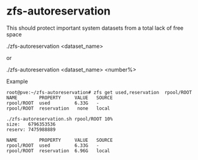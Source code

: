 # zfs-autoreservation
This should protect important system datasets from a total lack of free space


./zfs-autoreservation <dataset_name> <number>
 
 or
 
./zfs-autoreservation <dataset_name> <number%>

Example
```
root@pve:~/zfs-autoreservation# zfs get used,reservation  rpool/ROOT
NAME        PROPERTY     VALUE   SOURCE
rpool/ROOT  used         6.33G   -
rpool/ROOT  reservation   none   local

./zfs-autoreservation.sh rpool/ROOT 10%
size:   6796353536
reserv: 7475988889

NAME        PROPERTY     VALUE   SOURCE
rpool/ROOT  used         6.33G   -
rpool/ROOT  reservation  6.96G   local
```
  
  
